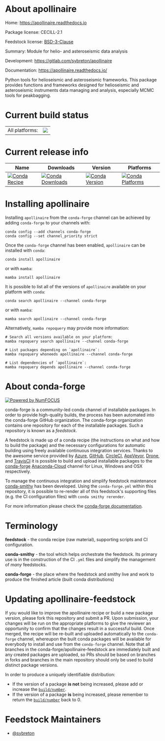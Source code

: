 About apollinaire
=================

Home: https://apollinaire.readthedocs.io

Package license: CECILL-2.1

Feedstock license: [BSD-3-Clause](https://github.com/conda-forge/apollinaire-feedstock/blob/master/LICENSE.txt)

Summary: Module for helio- and asteroseismic data analysis

Development: https://gitlab.com/sybreton/apollinaire

Documentation: https://apollinaire.readthedocs.io/

Python tools for helioseismic and asteroseismic frameworks. This package
provides functions and frameworks designed for helioseismic and
asteroseismic instruments data managing and analysis, especially
MCMC tools for peakbagging.


Current build status
====================


<table><tr><td>All platforms:</td>
    <td>
      <a href="https://dev.azure.com/conda-forge/feedstock-builds/_build/latest?definitionId=12847&branchName=master">
        <img src="https://dev.azure.com/conda-forge/feedstock-builds/_apis/build/status/apollinaire-feedstock?branchName=master">
      </a>
    </td>
  </tr>
</table>

Current release info
====================

| Name | Downloads | Version | Platforms |
| --- | --- | --- | --- |
| [![Conda Recipe](https://img.shields.io/badge/recipe-apollinaire-green.svg)](https://anaconda.org/conda-forge/apollinaire) | [![Conda Downloads](https://img.shields.io/conda/dn/conda-forge/apollinaire.svg)](https://anaconda.org/conda-forge/apollinaire) | [![Conda Version](https://img.shields.io/conda/vn/conda-forge/apollinaire.svg)](https://anaconda.org/conda-forge/apollinaire) | [![Conda Platforms](https://img.shields.io/conda/pn/conda-forge/apollinaire.svg)](https://anaconda.org/conda-forge/apollinaire) |

Installing apollinaire
======================

Installing `apollinaire` from the `conda-forge` channel can be achieved by adding `conda-forge` to your channels with:

```
conda config --add channels conda-forge
conda config --set channel_priority strict
```

Once the `conda-forge` channel has been enabled, `apollinaire` can be installed with `conda`:

```
conda install apollinaire
```

or with `mamba`:

```
mamba install apollinaire
```

It is possible to list all of the versions of `apollinaire` available on your platform with `conda`:

```
conda search apollinaire --channel conda-forge
```

or with `mamba`:

```
mamba search apollinaire --channel conda-forge
```

Alternatively, `mamba repoquery` may provide more information:

```
# Search all versions available on your platform:
mamba repoquery search apollinaire --channel conda-forge

# List packages depending on `apollinaire`:
mamba repoquery whoneeds apollinaire --channel conda-forge

# List dependencies of `apollinaire`:
mamba repoquery depends apollinaire --channel conda-forge
```


About conda-forge
=================

[![Powered by
NumFOCUS](https://img.shields.io/badge/powered%20by-NumFOCUS-orange.svg?style=flat&colorA=E1523D&colorB=007D8A)](https://numfocus.org)

conda-forge is a community-led conda channel of installable packages.
In order to provide high-quality builds, the process has been automated into the
conda-forge GitHub organization. The conda-forge organization contains one repository
for each of the installable packages. Such a repository is known as a *feedstock*.

A feedstock is made up of a conda recipe (the instructions on what and how to build
the package) and the necessary configurations for automatic building using freely
available continuous integration services. Thanks to the awesome service provided by
[Azure](https://azure.microsoft.com/en-us/services/devops/), [GitHub](https://github.com/),
[CircleCI](https://circleci.com/), [AppVeyor](https://www.appveyor.com/),
[Drone](https://cloud.drone.io/welcome), and [TravisCI](https://travis-ci.com/)
it is possible to build and upload installable packages to the
[conda-forge](https://anaconda.org/conda-forge) [Anaconda-Cloud](https://anaconda.org/)
channel for Linux, Windows and OSX respectively.

To manage the continuous integration and simplify feedstock maintenance
[conda-smithy](https://github.com/conda-forge/conda-smithy) has been developed.
Using the ``conda-forge.yml`` within this repository, it is possible to re-render all of
this feedstock's supporting files (e.g. the CI configuration files) with ``conda smithy rerender``.

For more information please check the [conda-forge documentation](https://conda-forge.org/docs/).

Terminology
===========

**feedstock** - the conda recipe (raw material), supporting scripts and CI configuration.

**conda-smithy** - the tool which helps orchestrate the feedstock.
                   Its primary use is in the construction of the CI ``.yml`` files
                   and simplify the management of *many* feedstocks.

**conda-forge** - the place where the feedstock and smithy live and work to
                  produce the finished article (built conda distributions)


Updating apollinaire-feedstock
==============================

If you would like to improve the apollinaire recipe or build a new
package version, please fork this repository and submit a PR. Upon submission,
your changes will be run on the appropriate platforms to give the reviewer an
opportunity to confirm that the changes result in a successful build. Once
merged, the recipe will be re-built and uploaded automatically to the
`conda-forge` channel, whereupon the built conda packages will be available for
everybody to install and use from the `conda-forge` channel.
Note that all branches in the conda-forge/apollinaire-feedstock are
immediately built and any created packages are uploaded, so PRs should be based
on branches in forks and branches in the main repository should only be used to
build distinct package versions.

In order to produce a uniquely identifiable distribution:
 * If the version of a package **is not** being increased, please add or increase
   the [``build/number``](https://docs.conda.io/projects/conda-build/en/latest/resources/define-metadata.html#build-number-and-string).
 * If the version of a package **is** being increased, please remember to return
   the [``build/number``](https://docs.conda.io/projects/conda-build/en/latest/resources/define-metadata.html#build-number-and-string)
   back to 0.

Feedstock Maintainers
=====================

* [@sybreton](https://github.com/sybreton/)


